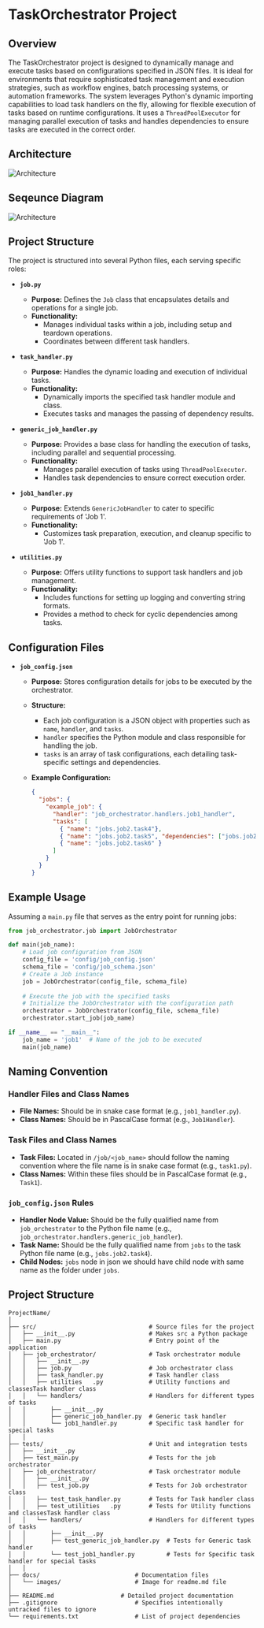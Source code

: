 # TaskOrchestrator Project

## Overview

The TaskOrchestrator project is designed to dynamically manage and execute tasks based on configurations specified in JSON files. It is ideal for environments that require sophisticated task management and execution strategies, such as workflow engines, batch processing systems, or automation frameworks. The system leverages Python's dynamic importing capabilities to load task handlers on the fly, allowing for flexible execution of tasks based on runtime configurations. It uses a `ThreadPoolExecutor` for managing parallel execution of tasks and handles dependencies to ensure tasks are executed in the correct order.

## Architecture

![Architecture](docs/images/architecture.svg)

## Seqeunce Diagram
![Architecture](docs/images/seqeuence.svg)

## Project Structure

The project is structured into several Python files, each serving specific roles:

- **`job.py`**
  - **Purpose:** Defines the `Job` class that encapsulates details and operations for a single job.
  - **Functionality:**
    - Manages individual tasks within a job, including setup and teardown operations.
    - Coordinates between different task handlers.

- **`task_handler.py`**
  - **Purpose:** Handles the dynamic loading and execution of individual tasks.
  - **Functionality:**
    - Dynamically imports the specified task handler module and class.
    - Executes tasks and manages the passing of dependency results.

- **`generic_job_handler.py`**
  - **Purpose:** Provides a base class for handling the execution of tasks, including parallel and sequential processing.
  - **Functionality:**
    - Manages parallel execution of tasks using `ThreadPoolExecutor`.
    - Handles task dependencies to ensure correct execution order.

- **`job1_handler.py`**
  - **Purpose:** Extends `GenericJobHandler` to cater to specific requirements of 'Job 1'.
  - **Functionality:**
    - Customizes task preparation, execution, and cleanup specific to 'Job 1'.

- **`utilities.py`**
  - **Purpose:** Offers utility functions to support task handlers and job management.
  - **Functionality:**
    - Includes functions for setting up logging and converting string formats.
    - Provides a method to check for cyclic dependencies among tasks.

## Configuration Files

- **`job_config.json`**
  - **Purpose:** Stores configuration details for jobs to be executed by the orchestrator.
  - **Structure:**
    - Each job configuration is a JSON object with properties such as `name`, `handler`, and `tasks`.
    - `handler` specifies the Python module and class responsible for handling the job.
    - `tasks` is an array of task configurations, each detailing task-specific settings and dependencies.

  - **Example Configuration:**

    ```json
    {
      "jobs": {
        "example_job": {
          "handler": "job_orchestrator.handlers.job1_handler",
          "tasks": [
            { "name": "jobs.job2.task4"},
            { "name": "jobs.job2.task5", "dependencies": ["jobs.job2.task4"] },
            { "name": "jobs.job2.task6" }
          ]
        }
      }
    }
    ```

## Example Usage

Assuming a `main.py` file that serves as the entry point for running jobs:

```python
from job_orchestrator.job import JobOrchestrator

def main(job_name):
    # Load job configuration from JSON    
    config_file = 'config/job_config.json'
    schema_file = 'config/job_schema.json' 
    # Create a Job instance
    job = JobOrchestrator(config_file, schema_file)
    
    # Execute the job with the specified tasks
    # Initialize the JobOrchestrator with the configuration path
    orchestrator = JobOrchestrator(config_file, schema_file)
    orchestrator.start_job(job_name)

if __name__ == "__main__":
    job_name = 'job1'  # Name of the job to be executed
    main(job_name)
```

## Naming Convention

### Handler Files and Class Names
- **File Names:** Should be in snake case format (e.g., `job1_handler.py`).
- **Class Names:** Should be in PascalCase format (e.g., `Job1Handler`).

### Task Files and Class Names
- **Task Files:** Located in `/job/<job_name>` should follow the naming convention where the file name is in snake case format (e.g., `task1.py`).
- **Class Names:** Within these files should be in PascalCase format (e.g., `Task1`).

### `job_config.json` Rules
- **Handler Node Value:** Should be the fully qualified name from `job_orchestrator` to the Python file name (e.g., `job_orchestrator.handlers.generic_job_handler`).
- **Task Name:** Should be the fully qualified name from `jobs` to the task Python file name (e.g., `jobs.job2.task4`).
- **Child Nodes:** `jobs` node in json we should have child node with same name as the folder under `jobs`.

## Project Structure
```plaintext
ProjectName/
│
├── src/                                # Source files for the project
│   ├── __init__.py                     # Makes src a Python package
│   ├── main.py                         # Entry point of the application
│   ├── job_orchestrator/               # Task orchestrator module
│   │   ├── __init__.py
│   │   ├── job.py                      # Job orchestrator class
│   │   ├── task_handler.py             # Task handler class
│   │   ├── utilities   .py             # Utility functions and classesTask handler class
│   │   └── handlers/                   # Handlers for different types of tasks
│   │       ├── __init__.py
│   │       ├── generic_job_handler.py  # Generic task handler
│   │       └── job1_handler.py         # Specific task handler for special tasks
│   │
├── tests/                              # Unit and integration tests
│   ├── __init__.py
│   ├── test_main.py                    # Tests for the job orchestrator
│   ├── job_orchestrator/               # Task orchestrator module
│   │   ├── __init__.py
│   │   ├── test_job.py                 # Tests for Job orchestrator class
│   │   ├── test_task_handler.py        # Tests for Task handler class
│   │   ├── test_utilities   .py        # Tests for Utility functions and classesTask handler class
│   │   └── handlers/                   # Handlers for different types of tasks
│   │       ├── __init__.py
│   │       ├── test_generic_job_handler.py  # Tests for Generic task handler
│   │       └── test_job1_handler.py         # Tests for Specific task handler for special tasks
│   │
├── docs/                           # Documentation files
│   └── images/                     # Image for readme.md file
│
├── README.md                   # Detailed project documentation
├── .gitignore                      # Specifies intentionally untracked files to ignore
└── requirements.txt                # List of project dependencies

```
